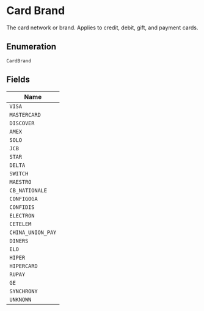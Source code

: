 
# Card Brand

The card network or brand. Applies to credit, debit, gift, and payment cards.

## Enumeration

`CardBrand`

## Fields

| Name |
|  --- |
| `VISA` |
| `MASTERCARD` |
| `DISCOVER` |
| `AMEX` |
| `SOLO` |
| `JCB` |
| `STAR` |
| `DELTA` |
| `SWITCH` |
| `MAESTRO` |
| `CB_NATIONALE` |
| `CONFIGOGA` |
| `CONFIDIS` |
| `ELECTRON` |
| `CETELEM` |
| `CHINA_UNION_PAY` |
| `DINERS` |
| `ELO` |
| `HIPER` |
| `HIPERCARD` |
| `RUPAY` |
| `GE` |
| `SYNCHRONY` |
| `UNKNOWN` |

